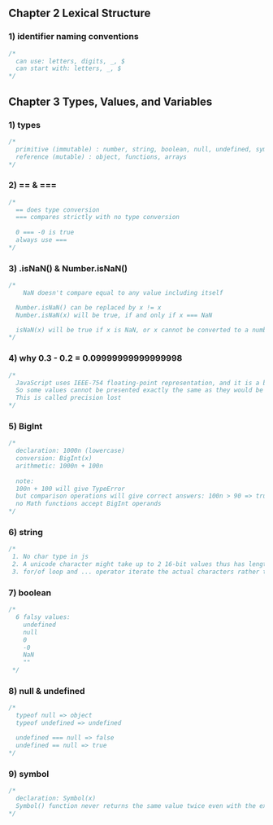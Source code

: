 ## Chapter 2 Lexical Structure

### 1) identifier naming conventions

```javascript
/*
  can use: letters, digits, _, $
  can start with: letters, _, $
*/
```



## Chapter 3 Types, Values, and Variables

### 1) types

```javascript
/*
  primitive (immutable) : number, string, boolean, null, undefined, symbol, bigint
  reference (mutable) : object, functions, arrays
*/
```



### 2) == & ===

```javascript
/*
  == does type conversion
  === compares strictly with no type conversion
  
  0 === -0 is true
  always use ===
*/
```



### 3) .isNaN() & Number.isNaN()

```javascript
/*
	NaN doesn't compare equal to any value including itself

  Number.isNaN() can be replaced by x != x
  Number.isNaN(x) will be true, if and only if x === NaN

  isNaN(x) will be true if x is NaN, or x cannot be converted to a number
*/
```



### 4) why 0.3 - 0.2 = 0.09999999999999998

```javascript
/*
  JavaScript uses IEEE-754 floating-point representation, and it is a binary representation.
  So some values cannot be presented exactly the same as they would be using decimal representation.
  This is called precision lost
*/
```



### 5) BigInt

```javascript
/*
  declaration: 1000n (lowercase)
  conversion: BigInt(x)
  arithmetic: 1000n + 100n
  
  note: 
  100n + 100 will give TypeError
  but comparison operations will give correct answers: 100n > 90 => true
  no Math functions accept BigInt operands
*/
```



### 6) string

```javascript
/*
 1. No char type in js
 2. A unicode character might take up to 2 16-bit values thus has length of 1
 3. for/of loop and ... operator iterate the actual characters rather than 16-bit values
```



### 7) boolean

```javascript
/*
  6 falsy values:
    undefined
    null
    0
    -0
    NaN
    ""
 */
```



### 8) null & undefined

```javascript
/*
  typeof null => object
  typeof undefined => undefined

  undefined === null => false
  undefined == null => true
*/
```



### 9) symbol

```javascript
/*
  declaration: Symbol(x)
  Symbol() function never returns the same value twice even with the exact same input
*/
```

